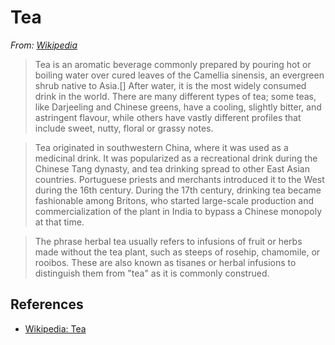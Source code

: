 # Tea

*From: [Wikipedia](https://en.wikipedia.org/wiki/Tea)*

> Tea is an aromatic beverage commonly prepared by pouring hot or boiling water over cured leaves of the Camellia sinensis, an evergreen shrub native to Asia.[] After water, it is the most widely consumed drink in the world. There are many different types of tea; some teas, like Darjeeling and Chinese greens, have a cooling, slightly bitter, and astringent flavour, while others have vastly different profiles that include sweet, nutty, floral or grassy notes.

> Tea originated in southwestern China, where it was used as a medicinal drink. It was popularized as a recreational drink during the Chinese Tang dynasty, and tea drinking spread to other East Asian countries. Portuguese priests and merchants introduced it to the West during the 16th century. During the 17th century, drinking tea became fashionable among Britons, who started large-scale production and commercialization of the plant in India to bypass a Chinese monopoly at that time.

> The phrase herbal tea usually refers to infusions of fruit or herbs made without the tea plant, such as steeps of rosehip, chamomile, or rooibos. These are also known as tisanes or herbal infusions to distinguish them from "tea" as it is commonly construed.

## References

-   [Wikipedia: Tea](https://en.wikipedia.org/wiki/Tea)
